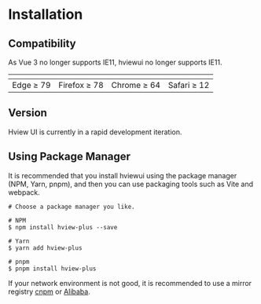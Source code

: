 # Installation

## Compatibility

As Vue 3 no longer supports IE11, hviewui no longer supports IE11.

| <img src="https://cdn.jsdelivr.net/npm/@browser-logos/edge/edge_32x32.png" alt=""> | <img src="https://cdn.jsdelivr.net/npm/@browser-logos/firefox/firefox_32x32.png" alt=""> | <img src="https://cdn.jsdelivr.net/npm/@browser-logos/chrome/chrome_32x32.png" alt=""> | <img src="https://cdn.jsdelivr.net/npm/@browser-logos/safari/safari_32x32.png" alt=""> |
| ---------------------------------------------------------------------------------- | ---------------------------------------------------------------------------------------- | -------------------------------------------------------------------------------------- | -------------------------------------------------------------------------------------- |
| Edge ≥ 79                                                                          | Firefox ≥ 78                                                                             | Chrome ≥ 64                                                                            | Safari ≥ 12                                                                            |

## Version

Hview UI is currently in a rapid development iteration.

## Using Package Manager

It is recommended that you install hviewui using the package manager (NPM, Yarn, pnpm), and then you can use packaging tools such as Vite and webpack.

```shell
# Choose a package manager you like.

# NPM
$ npm install hview-plus --save

# Yarn
$ yarn add hview-plus

# pnpm
$ pnpm install hview-plus
```

If your network environment is not good, it is recommended to use a mirror registry [cnpm](https://github.com/cnpm/cnpm) or [Alibaba](https://registry.npmmirror.com/).
